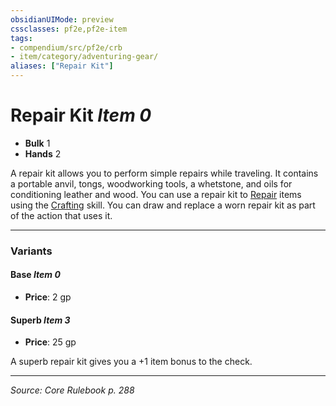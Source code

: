 ```yaml
---
obsidianUIMode: preview
cssclasses: pf2e,pf2e-item
tags:
- compendium/src/pf2e/crb
- item/category/adventuring-gear/
aliases: ["Repair Kit"]
---
```

# Repair Kit *Item 0*  

- **Bulk** 1
- **Hands** 2

A repair kit allows you to perform simple repairs while traveling. It contains a portable anvil, tongs, woodworking tools, a whetstone, and oils for conditioning leather and wood. You can use a repair kit to [Repair](rules/actions/repair.md) items using the [Crafting](compendium/skills.md#Crafting) skill. You can draw and replace a worn repair kit as part of the action that uses it.

---

### Variants

#### Base *Item 0*

- **Price**: 2 gp

#### Superb *Item 3*

- **Price**: 25 gp

A superb repair kit gives you a +1 item bonus to the check.

---
*Source: Core Rulebook p. 288*